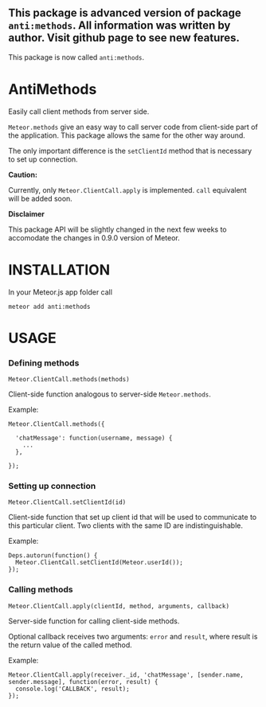 This package is advanced version of package `anti:methods`.
All information was written by author.
Visit github page to see new features.
----------------------------------

This package is now called `anti:methods`.



AntiMethods
===========


Easily call client methods from server side.

`Meteor.methods` give an easy way to call server code from client-side part of the application.
This package allows the same for the other way around.

The only important difference is the `setClientId` method that is necessary to set up connection.

**Caution:**

Currently, only `Meteor.ClientCall.apply` is implemented. `call` equivalent will be added soon.

**Disclaimer**

This package API will be slightly changed in the next few weeks to accomodate the changes in 0.9.0 version of Meteor.


INSTALLATION
============

In your Meteor.js app folder call

    meteor add anti:methods



USAGE
=====

### Defining methods

    Meteor.ClientCall.methods(methods)

Client-side function analogous to server-side `Meteor.methods`.

Example:

    Meteor.ClientCall.methods({

      'chatMessage': function(username, message) {
        ...
      },

    });



### Setting up connection

    Meteor.ClientCall.setClientId(id)

Client-side function that set up client id that will be used to communicate to this particular client.
Two clients with the same ID are indistinguishable.

Example:

    Deps.autorun(function() {
      Meteor.ClientCall.setClientId(Meteor.userId());
    });
    

### Calling methods


    Meteor.ClientCall.apply(clientId, method, arguments, callback)

Server-side function for calling client-side methods.

Optional callback receives two arguments: `error` and `result`, where result is the return value of the called method.

Example:

    Meteor.ClientCall.apply(receiver._id, 'chatMessage', [sender.name, sender.message], function(error, result) {
      console.log('CALLBACK', result);
    });


    